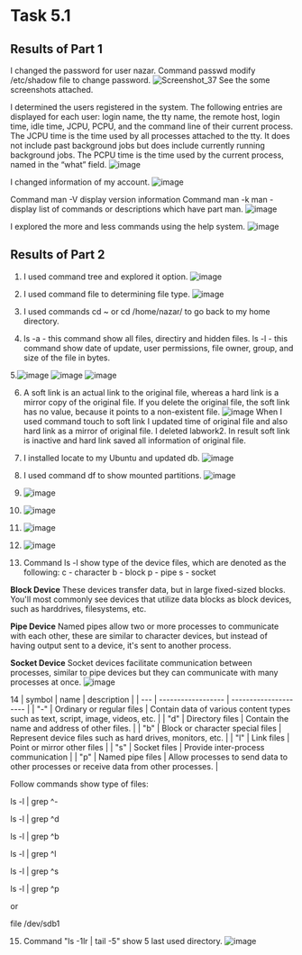 # Task 5.1


## Results of Part 1

I changed the password for user nazar. Command passwd modify /etc/shadow file to change password. 
![Screenshot_37](https://user-images.githubusercontent.com/42848618/144720955-c0511c89-f827-4a75-bf99-67e776f788bb.jpg)
See the some screenshots attached.

I determined the users registered in the system.
The following entries are displayed for each user: login name, the tty name, the remote host, login time, idle time, JCPU, PCPU, and the command line of their current process. The JCPU time is the time used by all processes attached to the tty. It does not include past background jobs but does include currently running background jobs. The PCPU time is the time used by the current process, named in the “what” field.
![image](https://user-images.githubusercontent.com/42848618/144724834-f3f49e4c-ae89-4a49-8884-5b6569425676.png)

I changed information of my account.
![image](https://user-images.githubusercontent.com/42848618/144725261-baec22d9-d84a-41d5-873e-b822b41486fa.png)

Command man -V display version information
Command man -k man - display list of commands or descriptions which have part man.
![image](https://user-images.githubusercontent.com/42848618/144739486-2177585f-9487-41bb-80f1-bdf835ccac00.png)

I explored the more and less commands using the help system.
![image](https://user-images.githubusercontent.com/42848618/144740044-1cab3266-9a83-4618-bcf9-7b2378d4dea4.png)


## Results of Part 2

1. I used command tree and explored it option.
![image](https://user-images.githubusercontent.com/42848618/144741574-cc49b081-8925-4fdc-ba68-b3f0056d6961.png)

2. I used command file to determining file type.
![image](https://user-images.githubusercontent.com/42848618/144742490-ed795719-abb8-4012-a58f-e72c6f3d7d49.png)

3. I used commands cd ~ or cd /home/nazar/ to go back to my home directory.

4. ls -a - this command show all files, directiry and hidden files.
   ls -l - this command show date of update, user permissions, file owner, group, and size of the file in bytes.

5.![image](https://user-images.githubusercontent.com/42848618/144743604-d9fed35b-593a-427c-86fe-044336d32e4f.png)
![image](https://user-images.githubusercontent.com/42848618/144743616-5b0eb85e-c51a-457e-ab91-8f75e458a35a.png)
![image](https://user-images.githubusercontent.com/42848618/144743672-5824670f-7953-4d5d-9b4e-6f64765ca402.png)

6. A soft link is an actual link to the original file, whereas a hard link is a mirror copy of the original file. If you delete the original file, the soft link has no value, because it points to a non-existent file.
![image](https://user-images.githubusercontent.com/42848618/144744265-214f136d-d201-4ee4-a76c-105491d4ddac.png)
When I used command touch to soft link I updated time of original file and also hard link as a mirror of original file.
I deleted labwork2. In result soft link is inactive and hard link saved all information of original file.
7. I installed locate to my Ubuntu and updated db.
![image](https://user-images.githubusercontent.com/42848618/144766445-9e56b581-9856-4d97-938c-523d18394f2c.png)

8. I used command df to show mounted partitions.
![image](https://user-images.githubusercontent.com/42848618/144766496-25203d35-a129-49d6-907e-62c47c428677.png)

9. ![image](https://user-images.githubusercontent.com/42848618/144766673-705f9627-9458-438d-9b5c-2d076b6e1837.png)

10. ![image](https://user-images.githubusercontent.com/42848618/144766950-09e36e7e-9f8f-4d21-bc91-c823dc28385b.png)

11. ![image](https://user-images.githubusercontent.com/42848618/144766998-8166e88d-4628-4008-9dba-4bbdaccfc453.png)

12. ![image](https://user-images.githubusercontent.com/42848618/144767335-9e1a8019-cae8-492c-82a6-6acab1fa6503.png)

13. Command ls -l show type of the device files, which are denoted as the following:
c - character
b - block
p - pipe
s - socket

**Block Device**
These devices transfer data, but in large fixed-sized blocks. You'll most commonly see devices that utilize data blocks as block devices, such as harddrives, filesystems, etc.

**Pipe Device**
Named pipes allow two or more processes to communicate with each other, these are similar to character devices, but instead of having output sent to a device, it's sent to another process.

**Socket Device**
Socket devices facilitate communication between processes, similar to pipe devices but they can communicate with many processes at once.
![image](https://user-images.githubusercontent.com/42848618/145189060-3ca211e2-5689-4a13-9c06-683f1608eb60.png)

14 
| symbol | name | description |
| --- | ------------------ | --------------------- |
| "-" | Ordinary or regular files | Contain data of various content types such as text, script, image, videos, etc. |
| "d" | Directory files	| Contain the name and address of other files. |
| "b" | Block or character special files | Represent device files such as hard drives, monitors, etc. |
| "l" | Link files | Point or mirror other files |
| "s" | Socket files | Provide inter-process communication |
| "p" | Named pipe files | Allow processes to send data to other processes or receive data from other processes. | 

Follow commands show type of files:

ls -l | grep ^- 

ls -l | grep ^d

ls -l | grep ^b

ls -l | grep ^l

ls -l | grep ^s

ls -l | grep ^p

or 

file /dev/sdb1 

15. Command "ls -1lr | tail -5" show 5 last used directory.
![image](https://user-images.githubusercontent.com/42848618/145198834-51b34521-aed5-4afa-9180-23e6f2c80181.png)

